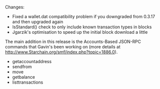 Changes:
* Fixed a wallet.dat compatibility problem if you downgraded from 0.3.17 and then upgraded again
* IsStandard() check to only include known transaction types in blocks
* Jgarzik's optimisation to speed up the initial block download a little

The main addition in this release is the Accounts-Based JSON-RPC commands that Gavin's been working on (more details at http://www.Starchain.org/smf/index.php?topic=1886.0).  
* getaccountaddress
* sendfrom
* move
* getbalance
* listtransactions
